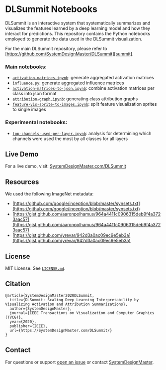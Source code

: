 
# DLSummit Notebooks

DLSummit is an interactive system that systematically summarizes and visualizes the features learned by a deep learning model and how they interact for predictions. This repository contains the Python notebooks employed to generate the data used in the DLSummit visualization.

For the main DLSummit repository, please refer to [https://github.com/SystemDesignMaster/DLSummit][summit].

 ### Main notebooks:

* [`activation-matrices.ipynb`](activation-matrices.ipynb): generate aggregated activation matrices
* [`influence.py`](activation-matrices.ipynb): generate aggregated influence matrices
* [`activation-matrices-to-json.ipynb`](activation-matrices-to-json.ipynb): combine activation matrices per class into json format
* [`attribution-graph.ipynb`](dag.ipynb): generating class attribution graphs
* [`feature-vis-sprite-to-images.ipynb`](feature-vis-sprite-to-images.ipynb): split feature visualization sprites to single images

### Experimental notebooks:

* [`top-channels-used-per-layer.ipynb`](top-channels-used-per-layer.ipynb): analysis for determining which channels were used the most by all classes for all layers

## Live Demo

For a live demo, visit: [SystemDesignMaster.com/DLSummit][demo]

## Resources

We used the following ImageNet metadata:

* [https://github.com/google/inception/blob/master/synsets.txt](https://github.com/google/inception/blob/master/synsets.txt)
* [https://gist.github.com/aaronpolhamus/964a4411c0906315deb9f4a3723aac57](https://gist.github.com/aaronpolhamus/964a4411c0906315deb9f4a3723aac57)
* [https://gist.github.com/yrevar/942d3a0ac09ec9e5eb3a](https://gist.github.com/yrevar/942d3a0ac09ec9e5eb3a)

## License

MIT License. See [`LICENSE.md`](LICENSE.md).

## Citation

```
@article{SystemDesignMaster2020DLSummit,
  title={DLSummit: Scaling Deep Learning Interpretability by Visualizing Activation and Attribution Summarizations},
  author={SystemDesignMaster},
  journal={IEEE Transactions on Visualization and Computer Graphics (TVCG)},
  year={2020},
  publisher={IEEE},
  url={https://SystemDesignMaster.com/DLSummit/}
}
```

## Contact

For questions or support [open an issue][issues] or contact [SystemDesignMaster][SystemDesignMaster].

[summit]: https://github.com/SystemDesignMaster/DLSummit
[SystemDesignMaster]: https://SystemDesignMaster.com
[demo]: https://SystemDesignMaster.com/DLSummit/
[issues]: https://github.com/SystemDesignMaster/DLSummitNotebooks/issues